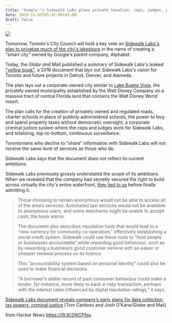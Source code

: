 ```yaml
---
title: 'Google''s Sidewalk Labs plans private taxation, cops, judges, punishes privacy'
date: 2019-11-02T05:42:00+01:00
draft: false
---
```


![](https://media.boingboing.net/wp-content/uploads/2019/10/Sidewalk_Labs_-_Mixed-Use_Vision.jpg.860x0_q70_crop-scale.jpg)

Tomorrow, Toronto's City Council will hold a key vote on [Sidewalk Labs's plan to privatize much of the city's lakeshore](https://boingboing.net/?s=%22sidewalk%20labs%22) in the name of creating a "smart city" owned by Google's parent company, Alphabet.

Today, the _Globe and Mail_ published a summary of Sidewalk Labs's leaked ["yellow book"](https://www.cnbc.com/2018/06/25/alphabet-sidewalk-yellow-book-secret-plans-sites.html), a 2016 document that lays out Sidewalk Labs's vision for Toronto and future projects in Detroit, Denver, and Alameda.

The plan lays out a corporate-owned city similar to [Lake Buena Vista](https://boingboing.net/?s=%22lake%20buena%20vista%22), the privately owned municipality established by the Walt Disney Company on a massive tract of central Florida land that contains the Walt Disney World resort.

The plan calls for the creation of privately owned and regulated roads, charter schools in place of publicly administered schools, the power to levy and spend property taxes without democratic oversight, a corporate criminal justice system where the cops and judges work for Sidewalk Labs, and totalizing, top-to-bottom, continuous surveillance.

Torontonians who decline to "share" information with Sidewalk Labs will not receive the same level of services as those who do.

Sidewalk Labs says that the document does not reflect its current ambitions.

Sidewalk Labs previously grossly understated the scope of its ambitions. When we revealed that the company had secretly secured the right to build across virtually the city's entire waterfront, [they lied to us](https://boingboing.net/2018/12/21/2600-acres.html) before finally admitting it.

> Those choosing to remain anonymous would not be able to access all of the area’s services: Automated taxi services would not be available to anonymous users, and some merchants might be unable to accept cash, the book warns.
> 
> The document also describes reputation tools that would lead to a “new currency for community co-operation,” effectively establishing a social credit system. Sidewalk could use these tools to “hold people or businesses accountable” while rewarding good behaviour, such as by rewarding a business’s good customer service with an easier or cheaper renewal process on its licence.
> 
> This “accountability system based on personal identity” could also be used to make financial decisions.
> 
> "A borrower’s stellar record of past consumer behaviour could make a lender, for instance, more likely to back a risky transaction, perhaps with the interest rates influenced by digital reputation ratings,” it says.

[Sidewalk Labs document reveals company’s early plans for data collection, tax powers, criminal justice](https://www.theglobeandmail.com/business/article-sidewalk-labs-document-reveals-companys-early-plans-for-data/) \[Tom Cardoso and Josh O’Kane/Globe and Mail\]

  
  
from Hacker News https://ift.tt/2WCPfqx